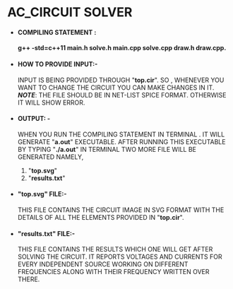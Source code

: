 # AC_CIRCUIT SOLVER
- #### COMPILING STATEMENT :
	**g++ -std=c++11 main.h solve.h  main.cpp  solve.cpp draw.h draw.cpp.**

- #### HOW  TO PROVIDE INPUT:-
	INPUT IS BEING PROVIDED THROUGH "**top.cir**". SO , WHENEVER YOU WANT TO CHANGE THE CIRCUIT YOU CAN MAKE CHANGES IN IT.
**_NOTE_**:  THE FILE SHOULD BE IN NET-LIST SPICE FORMAT. OTHERWISE IT WILL SHOW ERROR.

- #### OUTPUT: - 
	WHEN YOU RUN THE COMPILING STATEMENT IN TERMINAL . IT WILL GENERATE "**a.out**" EXECUTABLE. AFTER RUNNING THIS EXECUTABLE BY TYPING "**./a.out**" IN TERMINAL TWO MORE FILE WILL BE GENERATED NAMELY,
	1. "**top.svg**"
	2. "**results.txt**"
- #### "top.svg" FILE:- 
	THIS FILE CONTAINS THE CIRCUIT IMAGE IN SVG FORMAT WITH THE DETAILS OF ALL THE ELEMENTS PROVIDED IN "**top.cir**".
- #### "results.txt" FILE:- 
	THIS FILE CONTAINS THE RESULTS WHICH ONE WILL GET AFTER SOLVING THE CIRCUIT. IT REPORTS VOLTAGES AND CURRENTS FOR EVERY INDEPENDENT SOURCE WORKING ON DIFFERENT FREQUENCIES ALONG WITH THEIR FREQUENCY WRITTEN OVER THERE.
